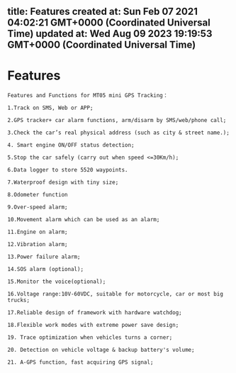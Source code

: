 
title: Features
created at: Sun Feb 07 2021 04:02:21 GMT+0000 (Coordinated Universal Time)
updated at: Wed Aug 09 2023 19:19:53 GMT+0000 (Coordinated Universal Time)
---

# Features

`Features and Functions for MT05 mini GPS Tracking：`

`1.Track on SMS, Web or APP;`

`2.GPS tracker+ car alarm functions, arm/disarm by SMS/web/phone call;`

`3.Check the car’s real physical address (such as city & street name.);`

`4. Smart engine ON/OFF status detection;`

`5.Stop the car safely (carry out when speed <=30Km/h);`

`6.Data logger to store 5520 waypoints.`

`7.Waterproof design with tiny size;`

`8.Odometer function`

`9.Over-speed alarm;`

`10.Movement alarm which can be used as an alarm;`

`11.Engine on alarm;`

`12.Vibration alarm;`

`13.Power failure alarm;`

`14.SOS alarm (optional);`

`15.Monitor the voice(optional);`

`16.Voltage range:10V-60VDC, suitable for motorcycle, car or most big trucks;`

`17.Reliable design of framework with hardware watchdog;`

`18.Flexible work modes with extreme power save design;`

`19. Trace optimization when vehicles turns a corner;`

`20. Detection on vehicle voltage & backup battery's volume;`

`21. A-GPS function, fast acquiring GPS signal;`

          